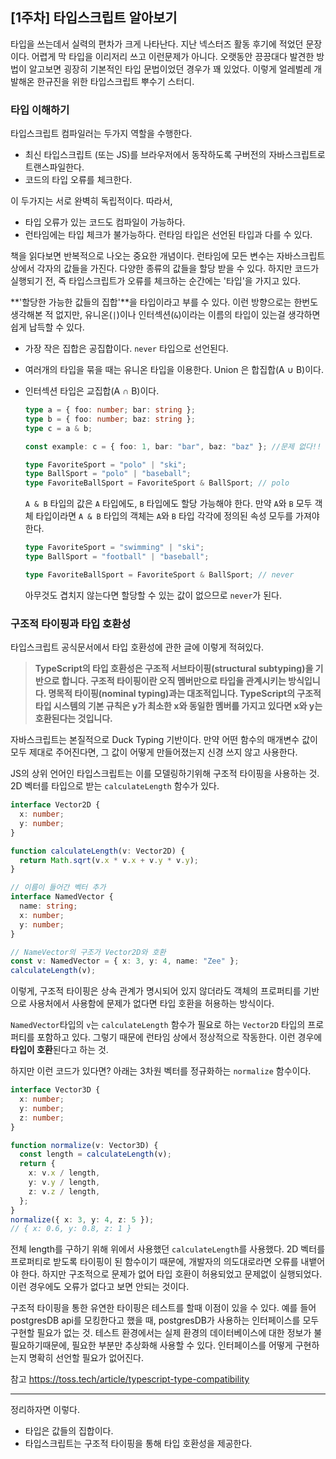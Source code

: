 ## [1주차] 타입스크립트 알아보기

타입을 쓰는데서 실력의 편차가 크게 나타난다. 지난 넥스터즈 활동 후기에 적었던 문장이다. 어렵게 막 타입을 이리저리 쓰고 이런문제가 아니다. 오랫동안 끙끙대다 발견한 방법이 알고보면 굉장히 기본적인 타입 문법이었던 경우가 꽤 있었다. 이렇게 얼레벌레 개발해온 한규진을 위한 타입스크립트 뿌수기 스터디.

### 타입 이해하기

타입스크립트 컴파일러는 두가지 역할을 수행한다.

- 최신 타입스크립트 (또는 JS)를 브라우저에서 동작하도록 구버전의 자바스크립트로 트랜스파일한다.
- 코드의 타입 오류를 체크한다.

이 두가지는 서로 완벽히 독립적이다. 따라서,

- 타입 오류가 있는 코드도 컴파일이 가능하다.
- 런타임에는 타입 체크가 불가능하다. 런타임 타입은 선언된 타입과 다를 수 있다.

책을 읽다보면 반복적으로 나오는 중요한 개념이다. 런타임에 모든 변수는 자바스크립트 상에서 각자의 값들을 가진다. 다양한 종류의 값들을 할당 받을 수 있다. 하지만 코드가 실행되기 전, 즉 타입스크립트가 오류를 체크하는 순간에는 '타입'을 가지고 있다.

**'할당한 가능한 값들의 집합'**을 타입이라고 부를 수 있다. 이런 방향으로는 한번도 생각해본 적 없지만, 유니온(`|`)이나 인터섹션(`&`)이라는 이름의 타입이 있는걸 생각하면 쉽게 납득할 수 있다.

- 가장 작은 집합은 공집합이다. `never` 타입으로 선언된다.

- 여러개의 타입을 묶을 때는 유니온 타입을 이용한다. Union 은 합집합(A ∪ B)이다.

- 인터섹션 타입은 교집합(A ∩ B)이다.

  ```typescript
  type a = { foo: number; bar: string };
  type b = { foo: number; baz: string };
  type c = a & b;

  const example: c = { foo: 1, bar: "bar", baz: "baz" }; //문제 없다!!

  type FavoriteSport = "polo" | "ski";
  type BallSport = "polo" | "baseball";
  type FavoriteBallSport = FavoriteSport & BallSport; // polo
  ```

  `A & B` 타입의 값은 `A` 타입에도, `B` 타입에도 할당 가능해야 한다. 만약 `A`와 `B` 모두 객체 타입이라면 `A & B` 타입의 객체는 `A`와 `B` 타입 각각에 정의된 속성 모두를 가져야 한다.

  ```typescript
  type FavoriteSport = "swimming" | "ski";
  type BallSport = "football" | "baseball";

  type FavoriteBallSport = FavoriteSport & BallSport; // never
  ```

  아무것도 겹치지 않는다면 할당할 수 있는 값이 없으므로 `never`가 된다.

### 구조적 타이핑과 타입 호환성

타입스크립트 공식문서에서 타입 호환성에 관한 글에 이렇게 적혀있다.

> **TypeScript의 타입 호환성은 구조적 서브타이핑(structural subtyping)을 기반으로 합니다. 구조적 타이핑이란 오직 멤버만으로 타입을 관계시키는 방식입니다. 명목적 타이핑(nominal typing)과는 대조적입니다. TypeScript의 구조적 타입 시스템의 기본 규칙은 y가 최소한 x와 동일한 멤버를 가지고 있다면 x와 y는 호환된다는 것입니다.**

자바스크립트는 본질적으로 Duck Typing 기반이다. 만약 어떤 함수의 매개변수 값이 모두 제대로 주어진다면, 그 값이 어떻게 만들어졌는지 신경 쓰지 않고 사용한다.

JS의 상위 언어인 타입스크립트는 이를 모델링하기위해 구조적 타이핑을 사용하는 것. 2D 벡터를 타입으로 받는 `calculateLength` 함수가 있다.

```typescript
interface Vector2D {
  x: number;
  y: number;
}

function calculateLength(v: Vector2D) {
  return Math.sqrt(v.x * v.x + v.y * v.y);
}

// 이름이 들어간 벡터 추가
interface NamedVector {
  name: string;
  x: number;
  y: number;
}

// NameVector의 구조가 Vector2D와 호환
const v: NamedVector = { x: 3, y: 4, name: "Zee" };
calculateLength(v);
```

이렇게, 구조적 타이핑은 상속 관계가 명시되어 있지 않더라도 객체의 프로퍼티를 기반으로 사용처에서 사용함에 문제가 없다면 타입 호환을 허용하는 방식이다.

`NamedVector`타입의 `v`는 `calculateLength` 함수가 필요로 하는 `Vector2D` 타입의 프로퍼티를 포함하고 있다. 그렇기 때문에 런타임 상에서 정상적으로 작동한다. 이런 경우에 **타입이 호환**된다고 하는 것.

하지만 이런 코드가 있다면? 아래는 3차원 벡터를 정규화하는 `normalize` 함수이다.

```typescript
interface Vector3D {
  x: number;
  y: number;
  z: number;
}

function normalize(v: Vector3D) {
  const length = calculateLength(v);
  return {
    x: v.x / length,
    y: v.y / length,
    z: v.z / length,
  };
}
normalize({ x: 3, y: 4, z: 5 });
// { x: 0.6, y: 0.8, z: 1 }
```

전체 length를 구하기 위해 위에서 사용했던 `calculateLength`를 사용했다. 2D 벡터를 프로퍼티로 받도록 타이핑이 된 함수이기 때문에, 개발자의 의도대로라면 오류를 내뱉어야 한다. 하지만 구조적으로 문제가 없어 타입 호환이 허용되었고 문제없이 실행되었다. 이런 경우에도 오류가 없다고 보면 안되는 것이다.

구조적 타이핑을 통한 유연한 타이핑은 테스트를 할때 이점이 있을 수 있다. 예를 들어 postgresDB api를 모킹한다고 했을 때, postgresDB가 사용하는 인터페이스를 모두 구현할 필요가 없는 것. 테스트 환경에서는 실제 환경의 데이터베이스에 대한 정보가 불필요하기때문에, 필요한 부분만 추상화해 사용할 수 있다. 인터페이스를 어떻게 구현하는지 명확히 선언할 필요가 없어진다.

참고 https://toss.tech/article/typescript-type-compatibility

---

정리하자면 이렇다.

- 타입은 값들의 집합이다.
- 타입스크립트는 구조적 타이핑을 통해 타입 호환성을 제공한다.
